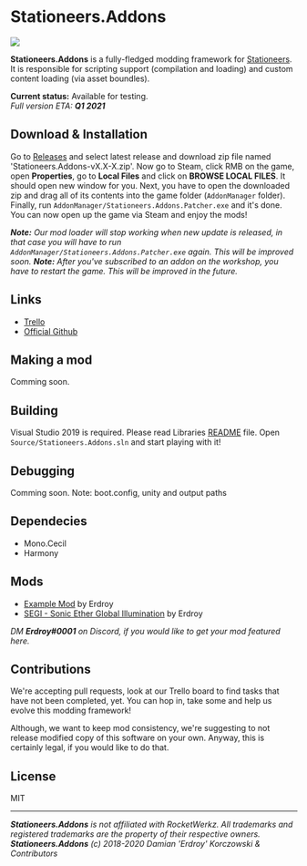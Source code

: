 # Stationeers.Addons
<a href="https://discord.gg/b6kFrUATdm"><img src="https://discordapp.com/api/guilds/795601381956124693/widget.png"/></a></br>

**Stationeers.Addons** is a fully-fledged modding framework for [Stationeers](https://store.steampowered.com/app/544550/Stationeers/).
It is responsible for scripting support (compilation and loading) and custom content loading (via asset boundles).

**Current status:** Available for testing.<br>
*Full version ETA: **Q1 2021***

## Download & Installation
Go to [Releases](https://github.com/Erdroy/Stationeers.Addons/releases) and select latest release and download zip file named 'Stationeers.Addons-vX.X-X.zip'. Now go to Steam, click RMB on the game, open **Properties**, go to **Local Files** and click on **BROWSE LOCAL FILES**. It should open new window for you. Next, you have to open the downloaded zip and drag all of its contents into the game folder (`AddonManager` folder). Finally, run `AddonManager/Stationeers.Addons.Patcher.exe` and it's done. You can now open up the game via Steam and enjoy the mods!

***Note:** Our mod loader will stop working when new update is released, in that case you will have to run `AddonManager/Stationeers.Addons.Patcher.exe` again. This will be improved soon.*
***Note:** After you've subscribed to an addon on the workshop, you have to restart the game. This will be improved in the future.*

## Links
* [Trello](https://trello.com/b/zSHKh2XO/stationeersaddons)
* [Official Github](https://github.com/Erdroy/Stationeers.Addons)

## Making a mod
Comming soon.

## Building
Visual Studio 2019 is required.
Please read Libraries [README](Libraries/Stationeers/README.md) file.
Open `Source/Stationeers.Addons.sln` and start playing with it!

## Debugging
Comming soon.
Note: boot.config, unity and output paths

## Dependecies
* Mono.Cecil
* Harmony

## Mods
* [Example Mod](https://steamcommunity.com/sharedfiles/filedetails/?id=2308921579) by Erdroy
* [SEGI - Sonic Ether Global Illumination](https://steamcommunity.com/sharedfiles/filedetails/?id=2308956244) by Erdroy

*DM **Erdroy#0001** on Discord, if you would like to get your mod featured here.*

## Contributions
We're accepting pull requests, look at our Trello board to find tasks that have not been completed, yet.
You can hop in, take some and help us evolve this modding framework!

Although, we want to keep mod consistency, we're suggesting to not release modified copy of this software on your own.
Anyway, this is certainly legal, if you would like to do that.

## License
MIT

___
***Stationeers.Addons** is not affiliated with RocketWerkz. All trademarks and registered trademarks are the property of their respective owners.*<br>
***Stationeers.Addons** (c) 2018-2020 Damian 'Erdroy' Korczowski & Contributors*
